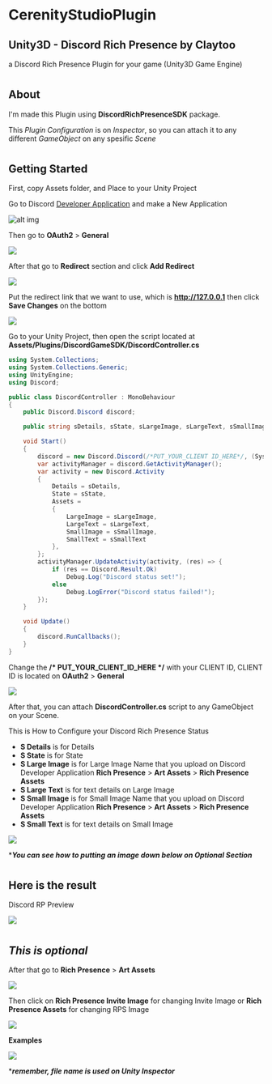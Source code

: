 # CerenityStudioPlugin
 
## **Unity3D - Discord Rich Presence by Claytoo**
a Discord Rich Presence Plugin for your game (Unity3D Game Engine)

#
## **About**
I'm made this Plugin using **DiscordRichPresenceSDK** package.

This *Plugin Configuration* is on *Inspector*, so you can attach it to any different *GameObject* on any spesific *Scene*

#
## **Getting Started**
First, copy Assets folder, and Place to your Unity Project

Go to Discord [Developer Application](https://discord.com/developers/applications/) and make a New Application

![alt img](https://cdn.discordapp.com/attachments/784761936230744074/943572752785354802/unknown.png)

Then go to **OAuth2** > **General**

![](https://cdn.discordapp.com/attachments/784761936230744074/943576587901743164/unknown.png)

After that go to **Redirect** section and click **Add Redirect**

![](https://cdn.discordapp.com/attachments/784761936230744074/943577086914871376/unknown.png)

Put the redirect link that we want to use, which is **http://127.0.0.1** then click **Save Changes** on the bottom

![](https://cdn.discordapp.com/attachments/784761936230744074/943577855026147488/unknown.png)

Go to your Unity Project, then open  the script located at **Assets/Plugins/DiscordGameSDK/DiscordController.cs**
```csharp
using System.Collections;
using System.Collections.Generic;
using UnityEngine;
using Discord;

public class DiscordController : MonoBehaviour
{
    public Discord.Discord discord;

    public string sDetails, sState, sLargeImage, sLargeText, sSmallImage, sSmallText;

    void Start()
    {
        discord = new Discord.Discord(/*PUT_YOUR_CLIENT ID_HERE*/, (System.UInt64)Discord.CreateFlags.Default);
        var activityManager = discord.GetActivityManager();
        var activity = new Discord.Activity
        {
            Details = sDetails,
            State = sState,
            Assets = 
            {
                LargeImage = sLargeImage,
                LargeText = sLargeText,
                SmallImage = sSmallImage,
                SmallText = sSmallText
            },
        };
        activityManager.UpdateActivity(activity, (res) => {
            if (res == Discord.Result.Ok)
                Debug.Log("Discord status set!");
            else
                Debug.LogError("Discord status failed!");
        });
    }

    void Update()
    {
        discord.RunCallbacks();
    }
}
```

Change the __/* PUT_YOUR_CLIENT_ID_HERE */__ with your CLIENT ID, CLIENT ID is located on **OAuth2** > **General**

![](https://cdn.discordapp.com/attachments/784761936230744074/943582726097862676/unknown.png)

After that, you can attach **DiscordController.cs** script to any GameObject on your Scene.

This is How to Configure your Discord Rich Presence Status

- **S Details** is for Details
- **S State** is for State
- **S Large Image** is for Large Image Name that you upload on Discord Developer Application **Rich Presence** > **Art Assets** > **Rich Presence Assets**
- **S Large Text** is for text details on Large Image
- **S Small Image** is for Small Image Name that you upload on Discord Developer Application **Rich Presence** > **Art Assets** > **Rich Presence Assets**
- **S Small Text** is for text details on Small Image

![](https://cdn.discordapp.com/attachments/784761936230744074/943585070403424318/unknown.png)

****You can see how to putting an image down below on Optional Section***

#
## **Here is the result**

Discord RP Preview

![](https://cdn.discordapp.com/attachments/784761936230744074/943584812512469042/unknown.png)

#
## ***This is optional*** 
After that go to **Rich Presence** > **Art Assets**

![](https://cdn.discordapp.com/attachments/784761936230744074/943579215855501392/unknown.png)

Then click on **Rich Presence Invite Image** for changing Invite Image or **Rich Presence Assets** for changing RPS Image

![](https://cdn.discordapp.com/attachments/784761936230744074/943579702428307456/unknown.png)

**Examples**

![](https://cdn.discordapp.com/attachments/784761936230744074/943586620714659900/unknown.png)

****remember, file name is used on Unity Inspector***
